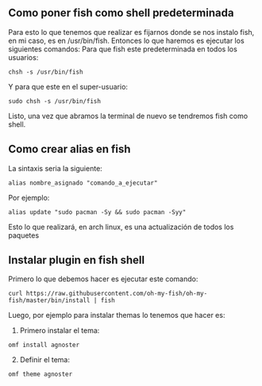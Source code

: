 ## Como poner fish como shell predeterminada
Para esto lo que tenemos que realizar es fijarnos donde se nos instalo fish, en mi caso, es en /usr/bin/fish. Entonces lo que haremos es ejecutar los siguientes comandos:
Para que fish este predeterminada en todos los usuarios: 
~~~fish
chsh -s /usr/bin/fish
~~~
Y para que este en el super-usuario:
~~~fish
sudo chsh -s /usr/bin/fish
~~~
Listo, una vez que abramos la terminal de nuevo se tendremos fish como shell.

## Como crear alias en fish 
La sintaxis seria la siguiente:
~~~fish
alias nombre_asignado "comando_a_ejecutar"
~~~
Por ejemplo: 
 ~~~fish
 alias update "sudo pacman -Sy && sudo pacman -Syy"
 ~~~
 
 Esto lo que realizará, en arch linux,  es una actualización de todos los paquetes

 ## Instalar plugin en fish shell
 Primero lo que debemos hacer es ejecutar este comando:
 ~~~fish
 curl https://raw.githubusercontent.com/oh-my-fish/oh-my-fish/master/bin/install | fish
 ~~~
 
 Luego, por ejemplo para instalar themas lo tenemos que hacer es:
 1. Primero instalar el tema:
 ~~~fish 
 omf install agnoster
 ~~~
 2. Definir el tema:
 ~~~fish
 omf theme agnoster
 ~~~
